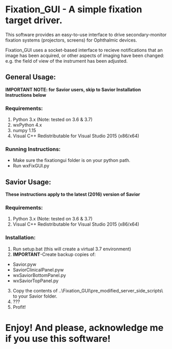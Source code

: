 # Fixation_GUI - A simple fixation target driver.

This software provides an easy-to-use interface to drive secondary-monitor fixation systems (projectors, screens) for Ophthalmic devices. 

Fixation_GUI uses a socket-based interface to recieve notifications that an image has been acquired, or other aspects of imaging have been changed: e.g. the field of view of the instrument has been adjusted.


## General Usage:
__IMPORTANT NOTE: for Savior users, skip to Savior Installation Instructions below__
### Requirements:
1. Python 3.x (Note: tested on 3.6 & 3.7)
2. wxPython 4.x
3. numpy 1.15
4. Visual C++ Redistributable for Visual Studio 2015 (x86/x64)

### Running Instructions:
* Make sure the fixationgui folder is on your python path.
* Run wxFixGUI.py

## Savior Usage:
__These instructions apply to the latest (2016) version of Savior__
### Requirements:
1. Python 3.x (Note: tested on 3.6 & 3.7)
2. Visual C++ Redistributable for Visual Studio 2015 (x86/x64)

### Installation:
1. Run setup.bat (this will create a virtual 3.7 environment)
2. **IMPORTANT**-Create backup copies of:
  * Savior.pyw
  * SaviorClinicalPanel.pyw
  * wxSaviorBottomPanel.py
  * wxSaviorTopPanel.py
3. Copy the contents of ..\Fixation_GUI\pre_modified_server_side_scripts\ to your Savior folder.
4. ???
5. Profit!

# Enjoy! And please, acknowledge me if you use this software!
